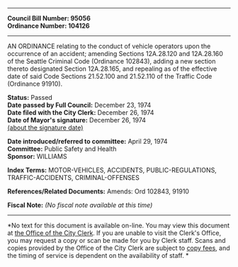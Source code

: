 * * * * *  
  
**Council Bill Number: [](#h0)[](#h2)95056**   
**Ordinance Number: 104126**  
  
* * * * *  
  
AN ORDINANCE relating to the conduct of vehicle operators upon the occurrence of an accident; amending Sections 12A.28.120 and 12A.28.160 of the Seattle Criminal Code (Ordinance 102843), adding a new section thereto designated Section 12A.28.165, and repealing as of the effective date of said Code Sections 21.52.100 and 21.52.110 of the Traffic Code (Ordinance 91910).  
  
**Status:** Passed   
**Date passed by Full Council:** December 23, 1974   
**Date filed with the City Clerk:** December 26, 1974   
**Date of Mayor's signature:** December 26, 1974   
[(about the signature date)](/~public/approvaldate.htm)   
  
  
**Date introduced/referred to committee:** April 29, 1974   
**Committee:** Public Safety and Health   
**Sponsor:** WILLIAMS   
  
**Index Terms:** MOTOR-VEHICLES, ACCIDENTS, PUBLIC-REGULATIONS, TRAFFIC-ACCIDENTS, CRIMINAL-OFFENSES  
  
**References/Related Documents:** Amends: Ord 102843, 91910  
  
**Fiscal Note:** *(No fiscal note available at this time)*  
  
* * * * *  
  
*No text for this document is available on-line. You may view this document at [the Office of the City Clerk](http://www.seattle.gov/leg/clerk/contactUs.htm). If you are unable to visit the Clerk's Office, you may request a copy or scan be made for you by Clerk staff. Scans and copies provided by the Office of the City Clerk are subject to [copy fees](http://clerk.seattle.gov/~public/clerkfees.htm), and the timing of service is dependent on the availability of staff. *  
  
  
